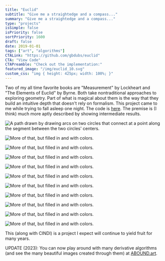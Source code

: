 ```yaml
---
title: "Euclid"
subtitle: "Give me a straightedge and a compass..."
summary: "Give me a straightedge and a compass..."
type: "projects"
isSimple: false
isPriority: false
sortPriority: 1600
draft: false
date: 2019-01-01
tags: ["art", "algorithms"]
CTALink: "https://github.com/gbdubs/euclid"
CTA: "View Code"
CTAPreamble: "Check out the implementation:"
featured_image: "/img/euclid_10.svg"
custom_css: "img { height: 425px; width: 100%; }"
---
```


Two of my all time favorite books are "Measurement" by Lockheart and "The Elements of Euclid" by Byrne. Both take nontraditional approaches to exploring geometry. Part of what is magical about them is the way that they build an intuitive depth that doesn't rely on formalism. This project came to me while trying to fall asleep one night. The code is [here](https://github.com/gbdubs/euclid). The premise is (I think) much more aptly described by showing intermediate results. 

![A path drawn by drawing arcs on two circles that connect at a point along the segment between the two circles' centers.](/img/euclid_1.svg)

![More of that, but filled in and with colors.](/img/euclid_2.svg)

![More of that, but filled in and with colors.](/img/euclid_3.svg)

![More of that, but filled in and with colors.](/img/euclid_3a.svg)

![More of that, but filled in and with colors.](/img/euclid_4.svg)

![More of that, but filled in and with colors.](/img/euclid_5.svg)

![More of that, but filled in and with colors.](/img/euclid_6.svg)

![More of that, but filled in and with colors.](/img/euclid_7.svg)

![More of that, but filled in and with colors.](/img/euclid_8.svg)

![More of that, but filled in and with colors.](/img/euclid_9.svg)

![More of that, but filled in and with colors.](/img/euclid_10.svg)

This (along with CINDI) is a project I expect will continue to yield fruit for many years.

UPDATE (2023): You can now play around with many derivative algorithms (and see the many beautiful images created through them) at [ABOUND.art](https://abound.art).
